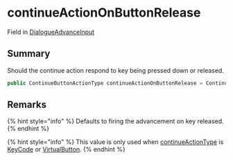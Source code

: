 # continueActionOnButtonRelease

Field in [DialogueAdvanceInput](yarn.unity.dialogueadvanceinput.md)

## Summary

Should the continue action respond to key being pressed down or released.

```csharp
public ContinueButtonActionType continueActionOnButtonRelease = ContinueButtonActionType.Up;
```

## Remarks

{% hint style="info" %}
Defaults to firing the advancement on key released.
{% endhint %}

{% hint style="info" %}
This value is only used when [continueActionType](yarn.unity.dialogueadvanceinput.continueactiontype-2.md) is [KeyCode](yarn.unity.dialogueadvanceinput.continueactiontype.keycode.md) or [VirtualButton](yarn.unity.dialogueadvanceinput.continueactiontype.virtualbutton.md).
{% endhint %}
